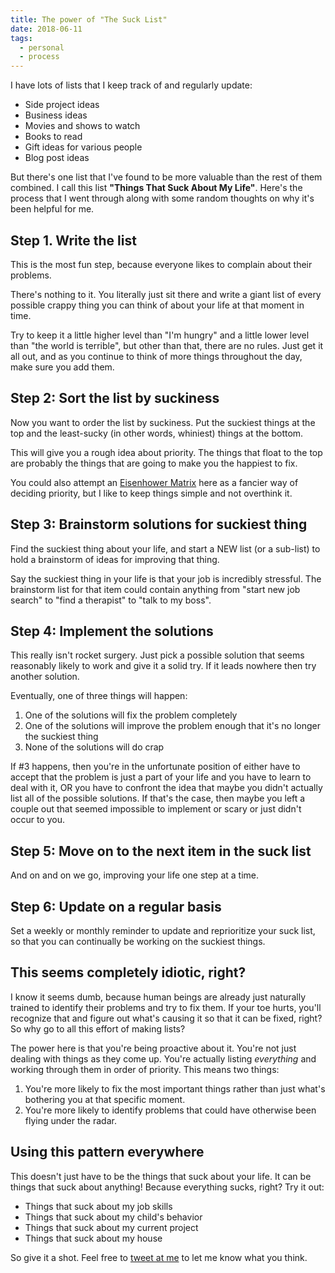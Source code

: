 ```yaml
---
title: The power of "The Suck List"
date: 2018-06-11
tags:
  - personal
  - process
---
```


I have lots of lists that I keep track of and regularly update:

* Side project ideas
* Business ideas
* Movies and shows to watch
* Books to read
* Gift ideas for various people
* Blog post ideas

But there's one list that I've found to be more valuable than the rest of them combined. I call this list **"Things That Suck About My Life"**. Here's the process that I went through along with some random thoughts on why it's been helpful for me.

## Step 1. Write the list

This is the most fun step, because everyone likes to complain about their problems.

There's nothing to it. You literally just sit there and write a giant list of every possible crappy thing you can think of about your life at that moment in time.

Try to keep it a little higher level than "I'm hungry" and a little lower level than "the world is terrible", but other than that, there are no rules. Just get it all out, and as you continue to think of more things throughout the day, make sure you add them.

## Step 2: Sort the list by suckiness

Now you want to order the list by suckiness. Put the suckiest things at the top and the least-sucky (in other words, whiniest) things at the bottom.

This will give you a rough idea about priority. The things that float to the top are probably the things that are going to make you the happiest to fix.

You could also attempt an [Eisenhower Matrix](http://www.eisenhower.me/eisenhower-matrix/) here as a fancier way of deciding priority, but I like to keep things simple and not overthink it.

## Step 3: Brainstorm solutions for suckiest thing

Find the suckiest thing about your life, and start a NEW list (or a sub-list) to hold a brainstorm of ideas for improving that thing.

Say the suckiest thing in your life is that your job is incredibly stressful. The brainstorm list for that item could contain anything from "start new job search" to "find a therapist" to "talk to my boss".

## Step 4: Implement the solutions

This really isn't rocket surgery. Just pick a possible solution that seems reasonably likely to work and give it a solid try. If it leads nowhere then try another solution.

Eventually, one of three things will happen:

1.  One of the solutions will fix the problem completely
2.  One of the solutions will improve the problem enough that it's no longer the suckiest thing
3.  None of the solutions will do crap

If #3 happens, then you're in the unfortunate position of either have to accept that the problem is just a part of your life and you have to learn to deal with it, OR you have to confront the idea that maybe you didn't actually list all of the possible solutions. If that's the case, then maybe you left a couple out that seemed impossible to implement or scary or just didn't occur to you.

## Step 5: Move on to the next item in the suck list

And on and on we go, improving your life one step at a time.

## Step 6: Update on a regular basis

Set a weekly or monthly reminder to update and reprioritize your suck list, so that you can continually be working on the suckiest things.

## This seems completely idiotic, right?

I know it seems dumb, because human beings are already just naturally trained to identify their problems and try to fix them. If your toe hurts, you'll recognize that and figure out what's causing it so that it can be fixed, right? So why go to all this effort of making lists?

The power here is that you're being proactive about it. You're not just dealing with things as they come up. You're actually listing _everything_ and working through them in order of priority. This means two things:

1.  You're more likely to fix the most important things rather than just what's bothering you at that specific moment.
2.  You're more likely to identify problems that could have otherwise been flying under the radar.

## Using this pattern everywhere

This doesn't just have to be the things that suck about your life. It can be things that suck about anything! Because everything sucks, right? Try it out:

* Things that suck about my job skills
* Things that suck about my child's behavior
* Things that suck about my current project
* Things that suck about my house

So give it a shot. Feel free to [tweet at me](https://twitter.com/mcrittenden/) to let me know what you think.
